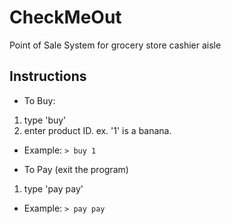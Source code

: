 # CheckMeOut
Point of Sale System for grocery store cashier aisle

## Instructions
+ To Buy:
1. type 'buy' 
2. enter product ID. ex. '1' is a banana.
  + Example:
    `> buy 1`

+ To Pay (exit the program)
1. type 'pay pay'
  + Example:
    `> pay pay`